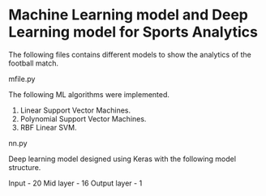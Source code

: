 # Machine Learning model and Deep Learning model for Sports Analytics

The following files contains different models to show the analytics of the football match.

mfile.py

The following ML algorithms were implemented.

1. Linear Support Vector Machines.
2. Polynomial Support Vector Machines.
3. RBF Linear SVM.

nn.py

Deep learning model designed using Keras with the following model structure.

Input - 20
Mid layer - 16
Output layer - 1
